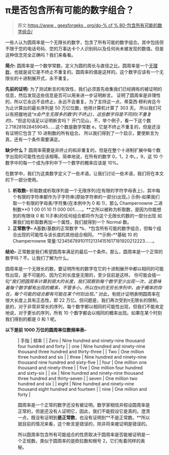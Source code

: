 # π是否包含所有可能的数字组合？

> 原文:[https://www . geesforgeks . org/do-% cf % 80-包含所有可能的数字组合/](https://www.geeksforgeeks.org/does-%cf%80-contain-all-possible-number-combinations/)

一些人认为圆周率是一个无限长的数字，包含了所有可能的数字组合。其中包括但不限于您的电话号码、您的万事达卡个人识别码以及任何尚未被发现的数值。但是这种信念完全正确吗？我们来看看。

**简介:**
圆周率是一个数学常数，定义为圆的周长与直径之比。圆周率是一个[无理数](https://www.geeksforgeeks.org/irrational-numbers/)，也就是说它是不终止不重复的。圆周率的值是这样的。这个数字应该有一个无限长的十进制展开式，永不重复。

**先前的证明:**
为了测试断言的有效性，我们必须首先收集我们已经拥有的被证明的信息，然后发现这些信息是否可以用来进一步证明断言。
证明了圆周率是非理性的，所以它永远不会终止，永远不会重复。为了支持这一点，蒂莫西·穆利肯迄今为止计算出的最长序列是 50 万亿位数，他用计算机计算了 303 天。
所以我们可以有把握地说“*π会产生无限多的数字(不终止)，这些数字将是不同的(不重复的)。*“但这句话足以证明断言吗？
开门见山，不，举个例子，看一下这个数 2.718281828459045……这个数是数学常数 e，它是不终止不重复的，但是还没有证明它包含了 10 进制数的所有组合。
所以我们得到了一个启示，要使断言为真，还有一个条件需要满足。

**缺少什么？**
圆周率需要是非终止的和非重复的，但是在整个十进制扩展中每个数字出现的可能性也应该相等。简单地说，在所有的数字 0，1，2 中。，9，这 10 个数字中的每一个成为序列中下一个数字的概率应该是 10%。

在数学中，我们为这类数字定义了一些术语。让我们讨论一些术语，我们将在本文的下一部分使用。

1.  **析取数–**
    析取数或析取序列是一个无限序列(在有限的字符字母表上)，其中每个有限的字符串都作为子字符串(原始字符串的一部分)出现。)
    示例–如果我们取一个有限的字母表/字符集(在本例中为 0 和 1)，那么 Champernowne 二进制数**0 1 00 01 10 11 000 001……。**之所以被称为析取数，是因为你能想到的有限块 0 和 1(子串)的任何组合都将作为这个无限长的数的一部分出现
    如果我们给析取数再加一个属性，我们就得到一个 Normal 数。
2.  **正常数字–**
    A基数/基数的正常数字 *b、*包含所有可能的数字组合，但每个组合出现的可能性与该长度的其他组合相同。
    **示例–**基础 10 的 Champernowne 常量:1234567891011121314151617181920212223……。

**结论–**
正常数是我们希望圆周率满足的最后一个条件。那么，圆周率是一个正常的数字吗？不。让我们了解为什么。

圆周率是一个无限长的数，要证明所有的数字在它的十进制展开中都以相同的可能性出现，是不可能的，因为它的长度是无限的，至少目前是这样。
你可能会插一句“*我们把圆周率计算到很大的长度，我们观察到每个数字至少出现一次，这意味着每个数字都有出现的概率，不管多小。所以在π的无穷长序列中，由于概率的存在，每个可能的组合都有可能在某个时刻出现。*”
对此，有统计证明表明圆周率在很大长度上具有正态性，即 22 万亿。但问题是，我们再次受到π无限长的限制，是的，对于非常非常长的序列，每个数字都以相同的可能性出现，但我们不能肯定地说，对于更长的序列，所有 10 个数字都会以相同的概率出现。如果在某个时刻我们得到的都是 0 和 1 呢。

**以下是前 1000 万位的圆周率位数频率表–**

<figure class="table">

| 手指 | 频率 |
| Zero | Nine hundred and ninety-nine thousand four hundred and forty |
| one | Nine hundred and ninety-nine thousand three hundred and thirty-three |
| Two | One million three hundred and six |
| three | Nine hundred and ninety-nine thousand nine hundred and sixty-five |
| four | One million one thousand and ninety-three |
| five | One million four hundred and sixty-six |
| six | Nine hundred and ninety-nine thousand three hundred and thirty-seven |
| seven | One million two hundred and six |
| eight | Nine hundred and ninety-nine thousand eight hundred and fourteen |
| nine | One million and forty |

圆周率是一个正常的数字还没有被证明。数学家相信并假设圆周率是正常的，但是还没有人证明它，因此，我们不能假设它是真的。澄清一点，既没有证明到**是正常数**，也没有证明到**不是正常数。**所以就目前的情况来看，这个断言是错误的，除非将来被证明是错误的。

所以圆周率包含所有可能组合的性质取决于圆周率是否能被证明是一个正规数。类似于圆周率的是欧拉数和根号 2，它们有着同样的奥秘。

</figure>